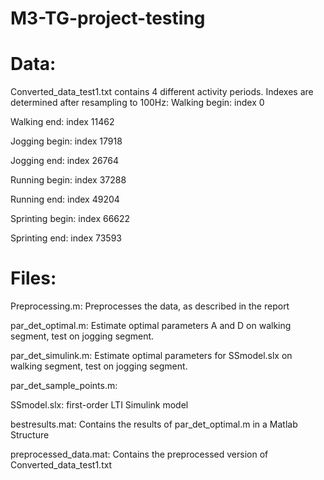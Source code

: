 # M3-TG-project-testing

# Data:
Converted_data_test1.txt contains 4 different activity periods.
Indexes are determined after resampling to 100Hz:
Walking begin: index 0 

Walking end:  index 11462

Jogging begin: index 17918

Jogging end:   index 26764

Running begin: index 37288

Running end:   index 49204

Sprinting begin: index 66622

Sprinting end:   index 73593


# Files:
Preprocessing.m: Preprocesses the data, as described in the report

par_det_optimal.m: Estimate optimal parameters A and D on walking segment, test on jogging segment. 

par_det_simulink.m: Estimate optimal parameters for SSmodel.slx on walking segment, test on jogging segment. 

par_det_sample_points.m:

SSmodel.slx: first-order LTI Simulink model

bestresults.mat: Contains the results of par_det_optimal.m in a Matlab Structure

preprocessed_data.mat: Contains the preprocessed version of Converted_data_test1.txt